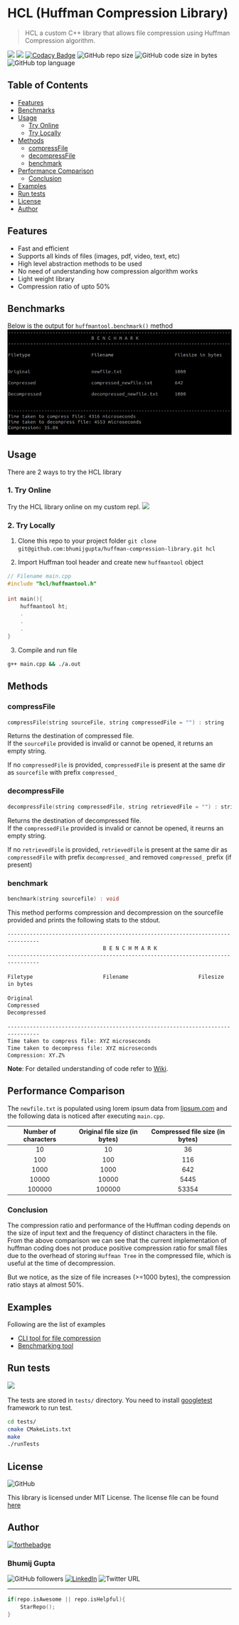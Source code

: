 # HCL (Huffman Compression Library)

> HCL a custom C++ library that allows file compression using Huffman Compression algorithm.

[![](https://img.shields.io/badge/Try%20Online-repl.it-brightgreen)](https://repl.it/@bhumijgupta/huffman-demo) ![](https://github.com/bhumijgupta/huffman-compression-library/workflows/Unit%20Test/badge.svg) [![Codacy Badge](https://api.codacy.com/project/badge/Grade/2e33d1fc65044a789e07665a674ad806)](https://www.codacy.com/manual/bhumijgupta/huffman-compression-library?utm_source=github.com&utm_medium=referral&utm_content=bhumijgupta/huffman-compression-library&utm_campaign=Badge_Grade) ![GitHub repo size](https://img.shields.io/github/repo-size/bhumijgupta/huffman-compression-library) ![GitHub code size in bytes](https://img.shields.io/github/languages/code-size/bhumijgupta/huffman-compression-library) ![GitHub top language](https://img.shields.io/github/languages/top/bhumijgupta/huffman-compression-library)

## Table of Contents

- [Features](#Features)
- [Benchmarks](#Benchmarks)
- [Usage](#Usage)
  - [Try Online](#Try-Online)
  - [Try Locally](#Try-Locally)
- [Methods](#Methods)
  - [compressFile](#compressFile)
  - [decompressFile](#decompressFile)
  - [benchmark](#benchmark)
- [Performance Comparison](#Performance-Comparison)
  - [Conclusion](#Conclusion)
- [Examples](#Examples)
- [Run tests](#Run-tests)
- [License](#License)
- [Author](#Author)

## Features

- Fast and efficient
- Supports all kinds of files (images, pdf, video, text, etc)
- High level abstraction methods to be used
- No need of understanding how compression algorithm works
- Light weight library
- Compression ratio of upto 50%

## Benchmarks

Below is the output for `huffmantool.benchmark()` method
![output.png](assets/output.png)

## Usage

There are 2 ways to try the HCL library

### 1. Try Online

Try the HCL library online on my custom repl. [![](https://img.shields.io/badge/Try%20Online-repl.it-blue)](https://repl.it/@bhumijgupta/huffman-demo)

### 2. Try Locally

1.  Clone this repo to your project folder
    `git clone git@github.com:bhumijgupta/huffman-compression-library.git hcl`

2.  Import Huffman tool header and create new `huffmantool` object

```C++
// Filename main.cpp
#include "hcl/huffmantool.h"

int main(){
    huffmantool ht;
    .
    .
    .
}
```

3.  Compile and run file

```bash
g++ main.cpp && ./a.out
```

## Methods

### compressFile

```C++
compressFile(string sourceFile, string compressedFile = "") : string
```

Returns the destination of compressed file.  
If the `sourceFile` provided is invalid or cannot be opened, it returns an empty string.

If no `compressedFile` is provided, `compressedFile` is present at the same dir as `sourcefile` with prefix `compressed_`

### decompressFile

```C++
decompressFile(string compressedFile, string retrievedFile = "") : string
```

Returns the destination of decompressed file.  
If the `compressedFile` provided is invalid or cannot be opened, it reurns an empty string.

If no `retrievedFile` is provided, `retrievedFile` is present at the same dir as `compressedFile` with prefix `decompressed_` and removed `compressed_` prefix (if present)

### benchmark

```C++
benchmark(string sourcefile) : void
```

This method performs compression and decompression on the sourcefile provided and prints the following stats to the stdout.

```
--------------------------------------------------------------------------------
                              B E N C H M A R K
--------------------------------------------------------------------------------

Filetype                      Filename                      Filesize in bytes

Original
Compressed
Decompressed

--------------------------------------------------------------------------------
Time taken to compress file: XYZ microseconds
Time taken to decompress file: XYZ microseconds
Compression: XY.Z%

```

<b>Note</b>: For detailed understanding of code refer to [Wiki](https://github.com/bhumijgupta/huffman-compression-library/wiki).

## Performance Comparison

The `newfile.txt` is populated using lorem ipsum data from [lipsum.com](https://www.lipsum.com/) and the following data is noticed after executing `main.cpp`.

| Number of characters | Original file size (in bytes) | Compressed file size (in bytes) |
| :------------------: | :---------------------------: | :-----------------------------: |
|          10          |              10               |               36                |
|         100          |              100              |               116               |
|         1000         |             1000              |               642               |
|        10000         |             10000             |              5445               |
|        100000        |            100000             |              53354              |

### Conclusion

The compression ratio and performance of the Huffman coding depends on the size of input text and the frequency of distinct characters in the file. From the above comparison we can see that the current implementation of huffman coding does not produce positive compression ratio for small files due to the overhead of storing `Huffman Tree` in the compressed file, which is useful at the time of decompression.

But we notice, as the size of file increases (>=1000 bytes), the compression ratio stays at almost 50%.

## Examples

Following are the list of examples

- [CLI tool for file compression](examples/cli_compression.cpp)
- [Benchmarking tool](examples/benchmark.cpp)

## Run tests

![](https://github.com/bhumijgupta/huffman-compression-library/workflows/Unit%20Test/badge.svg)

The tests are stored in `tests/` directory. You need to install [googletest](https://www.eriksmistad.no/getting-started-with-google-test-on-ubuntu/) framework to run test.

```bash
cd tests/
cmake CMakeLists.txt
make
./runTests
```

## License

![GitHub](https://img.shields.io/github/license/bhumijgupta/huffman-compression-library)

This library is licensed under MIT License. The license file can be found [here](LICENSE)

## Author

[![forthebadge](https://forthebadge.com/images/badges/built-with-love.svg)](https://forthebadge.com)

### Bhumij Gupta

![GitHub followers](https://img.shields.io/github/followers/bhumijgupta?label=Follow&style=social) [![LinkedIn](https://img.shields.io/static/v1.svg?label=connect&message=@bhumijgupta&color=success&logo=linkedin&style=flat&logoColor=white)](https://www.linkedin.com/in/bhumijgupta/) ![Twitter URL](https://img.shields.io/twitter/url?style=social&url=http%3A%2F%2Ftwitter.com%2Fbhumijgupta)

---

```C++
if(repo.isAwesome || repo.isHelpful){
    StarRepo();
}
```
